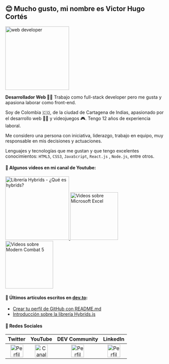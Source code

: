
## 😊 Mucho gusto, mi nombre es Victor Hugo Cortés 

<img alt="web developer" src="https://drive.google.com/uc?id=1WV8UWDbxzqWGgRVs3-XNfjdSsf3XCwQ6" width="200" />

**Desarrollador Web 👨‍💻**
Trabajo como full-stack developer pero me gusta y apasiona laborar como front-end.

Soy de Colombia 🇨🇴, de la ciudad de Cartagena de Indias, apasionado por el desarrollo web 👨‍💻 y videojuegos 🎮. Tengo 12 años de experiencia laboral.

Me considero una persona con iniciativa, liderazgo, trabajo en equipo, muy responsable en mis decisiones y actuaciones. 

Lenguajes y tecnologías que me gustan y que tengo excelentes conocimientos: `HTML5`, `CSS3`, `JavaScript`, `React.js` , `Node.js`, entre otros.

#### 🎥 Algunos videos en mi canal de Youtube:
<a href="https://youtu.be/CUQNJi4cB58" target="_blank">
	<img width="200" src="https://corteshvictor.dev/assets/images/hybrids-full-logo.svg" alt="Librería Hybrids - ¿Qué es hybrids?" />
</a>
<a href="https://www.youtube.com/playlist?list=PLtevYMB52z4ZdaI-cg2B2x3kTcUl1bO-x" target="_blank">
	<img width="150" src="https://i.ytimg.com/vi/XfDModFBCSk/hqdefault.jpg?sqp=-oaymwEZCNACELwBSFXyq4qpAwsIARUAAIhCGAFwAQ==&amp;rs=AOn4CLC0Fa5Eo6EJt6CHUZy_1wBrn6f2hA" alt="Videos sobre Microsoft Excel" />
</a>
<a href="https://www.youtube.com/playlist?list=PLtevYMB52z4Y3-uja2_5TRA_enZtRdXde" target="_blank">
	<img width="150" src="https://i.ytimg.com/vi/YqnggwQffrA/hqdefault.jpg?sqp=-oaymwEZCNACELwBSFXyq4qpAwsIARUAAIhCGAFwAQ==&amp;rs=AOn4CLDF0ibg_DEyOB_eQwQPVH-y6uR67w" alt="Videos sobre Modern Combat 5" />
</a>

#### 📝 Últimos artículos escritos en [dev.to](https://dev.to/corteshvictor):
 - [Crear tu perfil de GitHub con README.md](https://dev.to/corteshvictor/crear-tu-perfil-de-github-con-readme-6fb)
 -  [Introducción sobre la librería Hybrids.js](https://dev.to/corteshvictor/introduccion-sobre-la-libreria-hybridsjs-ld2)

#### 💌 Redes Sociales
| Twitter | YouTube | DEV Community| LinkedIn |
| :---: | :---: | :---:| :---:|
|<a href="https://twitter.com/corteshvictor" target="_blank"><img src="https://corteshvictor.dev/assets/icons/twitter.svg" alt="Perfil de twitter" width="40"></a>|<a href="https://www.youtube.com/victorhugocortesposada" target="_blank"><img src="https://corteshvictor.dev/assets/icons/youtube.svg" alt="Canal youtube" width="40"></a>|<a href="https://dev.to/corteshvictor" target="_blank"><img src="https://corteshvictor.dev/assets/icons/dev-black.svg" alt="Perfil de dev.to" width="40"></a>|<a href="https://www.linkedin.com/in/corteshvictor" target="_blank"><img src="https://static-exp1.licdn.com/sc/h/cyb7crlxy6gz8o837q7rx5ni4" alt="Perfil de LinkedIn" width="40"></a>|

<!--
### Skills
<p align="left">
	<img src="https://konpa.github.io/devicon/devicon.git/icons/css3/css3-original-wordmark.svg" alt="css3" width="30" height="30"/> 
	<img src="https://konpa.github.io/devicon/devicon.git/icons/html5/html5-original-wordmark.svg" alt="html5" width="30" height="30"/> 
	<img src="https://konpa.github.io/devicon/devicon.git/icons/javascript/javascript-original.svg" alt="javascript" width="30" height="30"/> 
	<img src="https://konpa.github.io/devicon/devicon.git/icons/react/react-original-wordmark.svg" alt="react" width="30" height="30"/>
	<img src="https://konpa.github.io/devicon/devicon.git/icons/nodejs/nodejs-original-wordmark.svg" alt="nodejs" width="30" height="30"/>
	<img src="https://konpa.github.io/devicon/devicon.git/icons/mongodb/mongodb-original-wordmark.svg" alt="mongodb" width="30" height="30"/>
	<img src="https://konpa.github.io/devicon/devicon.git/icons/mysql/mysql-original-wordmark.svg" alt="mysql" width="30" height="30"/> 
	<img src="https://konpa.github.io/devicon/devicon.git/icons/postgresql/postgresql-original-wordmark.svg" alt="postgresql" width="30" height="30"/> 
	<img src="https://konpa.github.io/devicon/devicon.git/icons/redis/redis-original-wordmark.svg" alt="redis" width="30" height="30"/> 
	<img src="https://konpa.github.io/devicon/devicon.git/icons/sass/sass-original.svg" alt="sass" width="30" height="30"/> 
	<img src="https://konpa.github.io/devicon/devicon.git/icons/dot-net/dot-net-original-wordmark.svg" alt="dotnet" width="30" height="30"/> 
</p>
-->

<!--
**corteshvictor/corteshvictor** is a ✨ _special_ ✨ repository because its `README.md` (this file) appears on your GitHub profile.

Here are some ideas to get you started:

- 🔭 I’m currently working on ...
- 🌱 I’m currently learning ...
- 👯 I’m looking to collaborate on ...
- 🤔 I’m looking for help with ...
- 💬 Ask me about ...
- 📫 How to reach me: ...
- 😄 Pronouns: ...
- ⚡ Fun fact: ...
-->
